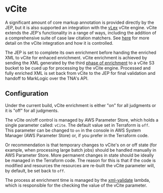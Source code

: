 # vCite

A significant amount of core markup annotation is provided directly by the JEP, but it is also supported an integration with the [vLex](https://vlex.com/) vCite engine. vCite extends the JEP's functionality in a range of ways, including the addition of a comprehensive suite of case law citation matchers. See [here](/docs/vcite.md) for more detail on the vCite integration and how it is controlled.

The JEP is set to complete its own enrichment before handing the enriched XML to vCite for enhaced enrichment. vCite enrichment is achieved by sending the XML generated by the third [phase of enrichment](/README.md#13-enrichment-phases) to a vCite S3 bucket to be cued up for processing by the vCite engine. Processed and fully enriched XML is set back from vCite to the JEP for final validation and handoff to MarkLogic over the TNA's API.

## Configuration

Under the current build, vCite enrichment is either "on" for all judgments or it is "off" for all judgments.

The vCite on/off control is managed by AWS Parameter Store, which holds a single parameter called: `vCite`. The default value set in Terraform is `off`. This parameter can be changed to `on` in the console in AWS System Manager (AWS Parameter Store) or, if you prefer in the Terraform code.

Or recommendation is that temporary changes to vCite's on or off state (for example, when processing large batch jobs) should be handled manually in AWS Parameter Store. More permanent changes in state should be ideally be managed in the Terraform code. The reason for this is that if the code is modified and resources the resources are re-built the vCite parameter will, by default, be set back to `off`.

The process at enrichment time is managed by the [xml-validate](/lambdas/xml_validate/index.py) lambda, which is responsible for the checking the value of the vCite parameter.
